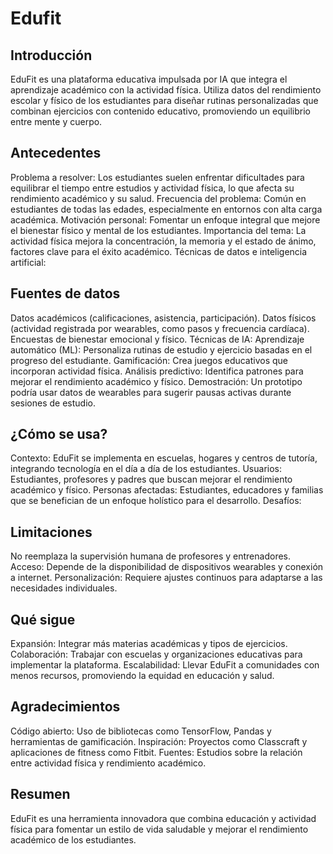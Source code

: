 # Edufit

## Introducción
EduFit es una plataforma educativa impulsada por IA que integra el aprendizaje académico con la actividad física. Utiliza datos del rendimiento escolar y físico de los estudiantes para diseñar rutinas personalizadas que combinan ejercicios con contenido educativo, promoviendo un equilibrio entre mente y cuerpo.

## Antecedentes

Problema a resolver: Los estudiantes suelen enfrentar dificultades para equilibrar el tiempo entre estudios y actividad física, lo que afecta su rendimiento académico y su salud.
Frecuencia del problema: Común en estudiantes de todas las edades, especialmente en entornos con alta carga académica.
Motivación personal: Fomentar un enfoque integral que mejore el bienestar físico y mental de los estudiantes.
Importancia del tema: La actividad física mejora la concentración, la memoria y el estado de ánimo, factores clave para el éxito académico.
Técnicas de datos e inteligencia artificial:

## Fuentes de datos

Datos académicos (calificaciones, asistencia, participación).
Datos físicos (actividad registrada por wearables, como pasos y frecuencia cardíaca).
Encuestas de bienestar emocional y físico.
Técnicas de IA:
Aprendizaje automático (ML): Personaliza rutinas de estudio y ejercicio basadas en el progreso del estudiante.
Gamificación: Crea juegos educativos que incorporan actividad física.
Análisis predictivo: Identifica patrones para mejorar el rendimiento académico y físico.
Demostración: Un prototipo podría usar datos de wearables para sugerir pausas activas durante sesiones de estudio.

## ¿Cómo se usa?

Contexto: EduFit se implementa en escuelas, hogares y centros de tutoría, integrando tecnología en el día a día de los estudiantes.
Usuarios: Estudiantes, profesores y padres que buscan mejorar el rendimiento académico y físico.
Personas afectadas: Estudiantes, educadores y familias que se benefician de un enfoque holístico para el desarrollo.
Desafíos:

## Limitaciones

No reemplaza la supervisión humana de profesores y entrenadores.
Acceso: Depende de la disponibilidad de dispositivos wearables y conexión a internet.
Personalización: Requiere ajustes continuos para adaptarse a las necesidades individuales.

## Qué sigue

Expansión: Integrar más materias académicas y tipos de ejercicios.
Colaboración: Trabajar con escuelas y organizaciones educativas para implementar la plataforma.
Escalabilidad: Llevar EduFit a comunidades con menos recursos, promoviendo la equidad en educación y salud.

## Agradecimientos

Código abierto: Uso de bibliotecas como TensorFlow, Pandas y herramientas de gamificación.
Inspiración: Proyectos como Classcraft y aplicaciones de fitness como Fitbit.
Fuentes: Estudios sobre la relación entre actividad física y rendimiento académico.

## Resumen
EduFit es una herramienta innovadora que combina educación y actividad física para fomentar un estilo de vida saludable y mejorar el rendimiento académico de los estudiantes.

